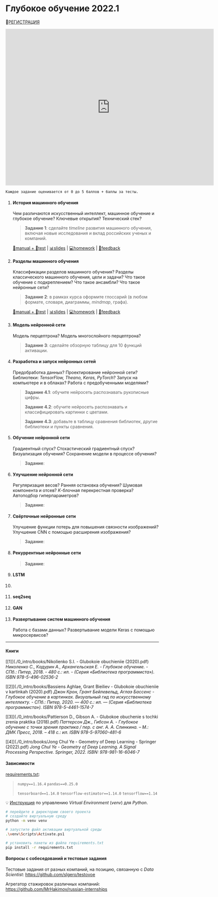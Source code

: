 # Глубокое обучение 2022.1

👋[РЕГИСТРАЦИЯ](https://forms.gle/1mqSVsDj4tj2Az9r5)

<iframe src="https://docs.google.com/spreadsheets/d/e/2PACX-1vTICDRgyAbFdmeEzz9fLQlqDrnkQgoJI9OwcHLyuTjdjrVgaoiiwYoYuSnywafxN67nEHYppcQPCGo8/pubhtml?gid=555074868&amp;range=B1:S30&amp;single=true&amp;widget=false&amp;chrome=false&amp;headers=false" width="684px" height="514px" frameborder="0" scrolling="no"></iframe>

`Каждое задание оценивается от 0 до 5 баллов + баллы за тесты.`



1. #### История машинного обучения

   Чем различаются искусственный интеллект, машинное обучение и глубокое обучение?
   Ключевые открытия?
   Технический стек?
   
   > **Задание 1**: сделайте *timeline* развития машинного обучения, включая новые исследования и вклад российских ученых и компаний.
   
   [📖manual + 📝test](./1_history/index.html) | [📊slides](./1_history/slides.html) | [💻homework](https://forms.gle/kH2VeHpnjVLESQn3A) | [💬feedback](https://forms.gle/VfY2cXQMMwdMngCh8)
   
   
   
2. #### Разделы машинного обучения

   Классификации разделов машинного обучения?
   Разделы классического машинного обучения, цели и задачи?
   Что такое обучение с подкреплением?
   Что такое ансамбли?
   Что такое нейронные сети?

   > **Задание 2**: в рамках курса оформите глоссарий (в любом формате, словаря, диаграммы, *mindmap*, графа).

   [📖manual + 📝test](./2_branches/index.html) | [📊slides](./2_branches/slides.html) | [💻homework]() | [💬feedback](https://forms.gle/f6oyf2y2miPDWS1e8)

   

3. #### Модель нейронной сети

   Модель перцептрона? 
   Модель многослойного перцептрона?

   > **Задание 3**: сделайте обзорную таблицу для 10 функций активации.

   

4. #### Разработка и запуск нейронных сетей

   Предобработка данных? 
   Проектирование нейронной сети?
   Библиотеки: *TensorFlow, Theano, Keras, PyTorch*?
   Запуск на компьютере и в облаках?
   Работа с предобученными моделями?
   
   > **Задание 4.1**:  обучите нейросеть распознавать рукописные цифры.
   > 
   >**Задание 4.2**: обучите нейросеть распознавать  и классифицировать картинки с цветами. 
   > 
   > **Задание 4.3**: добавьте в таблицу сравнения библиотек, другие библиотеки и пункты сравнения.
   
   
   
5. #### Обучение нейронной сети

   Градиентный спуск?
   Стохастический градиентный спуск?
   Визуализация обучения?
   Сохранение модели в процессе обучения?

   > **Задание**: 

   

6. #### Улучшение нейронной сети

   Регуляризация весов?
   Ранняя остановка обучения?
   Шумовая компонента и отсев?
   *K*-блочная перекрестная проверка?
   Автоподбор гиперпараметров?

   > **Задание**: 

   

7. #### Свёрточные нейронные сети

   Улучшение функции потерь для повышения связности изображений?
   Улучшение CNN с помощью расширения изображения?

   > **Задание**: 

   

8. #### Рекуррентные нейронные сети

   

   > **Задание**: 

   

9. #### LSTM

10.  

11. #### seq2seq

12. #### GAN

13. #### Развертывание систем машинного обучения

    Работа с базами данных?
    Развертывание модели Keras с помощью микросервисов?

---

#### Книги

[[1]](./0_intro/books/Nikolienko S.I. - Glubokoie obuchieniie (2020).pdf) *Николенко С., Кадурин А., Архангельская Е. - Глубокое обучение. - СПб.: Питер, 2018. - 480 с.: ил. - (Серия «Библиотека программиста»). ISBN 978-5-496-02536-2*

[[2]](./0_intro/books/Bassiens Aghlae, Grant Bieiliev - Glubokoie obuchieniie v kartinkah (2020).pdf) *Джон Крон, Грант Бейлевельд, Аглаэ Бассенс - Глубокое обучение в картинках. Визуальный гид по искусственному интеллекту. - СПб.: Питер, 2020. — 400 с.: ил. — (Серия «Библиотека программиста»). ISBN 978-5-4461-1574-7*

[[3]](./0_intro/books/Pattierson D., Gibson A. - Glubokoe obuchenie s tochki zrenia praktika (2018).pdf) *Паттерсон Дж., Гибсон А. - Глубокое обучение с точки зрения практика / пер. с анг. А. А. Слинкина. – М.: ДМК Пресс, 2018. – 418 с.: ил. ISBN 978-5-97060-481-6*

[[4]](./0_intro/books/Jong Chul Ye - Geometry of Deep Learning - Springer (2022).pdf) *Jong Chul Ye - Geometry of Deep Learning. A Signal Processing Perspective. Springer, 2022. ISBN: 978-981-16-6046-7*



#### Зависимости

[requirements.txt](./0_intro/requirements.txt):

> `numpy==1.16.4`
> `pandas==0.25.0`
>
> `tensorboard==1.14.0`
> `tensorflow-estimator==1.14.0`
> `tensorflow==1.14`

💡 [Инструкция](https://python.ivan-shamaev.ru/python-virtual-env-packages-virtualenv-venv-requirements-txt/) по управлению *Virtual Environment* (*venv*) для *Python*.

```bash
# перейдите в директорию своего проекта
# создайте виртуальную среду
python -m venv venv

# запустите файл активации виртуальной среды
.\venv\Scripts\Activate.ps1

# установить пакеты из файла requirements.txt
pip install -r requirements.txt
```



#### Вопросы с собеседований и тестовые задания

Тестовые задания от разных компаний, на позицию, связанную с *Data Scientist*: https://github.com/slgero/testovoe

Агрегатор стажировок различных компаний: https://github.com/MrHakimov/russian-internships

